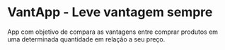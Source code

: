 # VantApp - Leve vantagem sempre
App com objetivo de compara as vantagens entre comprar produtos em uma determinada quantidade em relação a seu preço.
